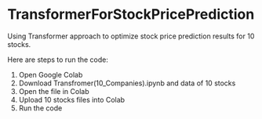 # TransformerForStockPricePrediction
Using Transformer approach to optimize stock price prediction results for 10 stocks.

Here are steps to run the code: 
1. Open Google Colab
2. Download Transfromer(10_Companies).ipynb and data of 10 stocks
3. Open the file in Colab
4. Upload 10 stocks files into Colab
5. Run the code
